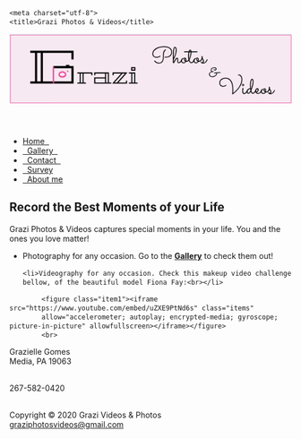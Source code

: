 <!DOCTYPE html>
<html lang="en">
<head>
<link href="grazi.css" rel="stylesheet">
<link href="https://fonts.googleapis.com/css2?family=Amatic+SC:wght@700&family=Cormorant+Garamond:wght@300&family=Indie+Flower&display=swap" rel="stylesheet">

	<meta charset="utf-8">
	<title>Grazi Photos & Videos</title>
</head>

<body>

<div id="wrapper">
<header>
<img src="media/logo.png" alt="logo">
</header>

<nav>
	<ul> 
		<li><a href="index.html">Home &nbsp;</a></li>
		<li><a href="gallery.html">&nbsp; Gallery &nbsp;</a></li>
		<li><a href="contact.html">&nbsp; Contact &nbsp;</a></li>
		<li><a href="survey.html">&nbsp; Survey </a></li>
		<li><a href="aboutme.html">&nbsp; About me </a></li>
	</ul>
</nav>


<main>


 
<h2> Record the Best Moments of your Life </h2>

<p><span class="grazi">Grazi Photos & Videos </span>captures special moments in your life. You and the ones you love matter!</p>

<ul>
	<li>Photography for any occasion. Go to the <a href="gallery.html"><b>Gallery</b></a> to check them out!<br></li>

	<li>Videography for any occasion. Check this makeup video challenge bellow, of the beautiful model Fiona Fay:<br></li>

</ul>


	
		
			<figure class="item1"><iframe src="https://www.youtube.com/embed/uZXE9PtNd6s" class="items"
			allow="accelerometer; autoplay; encrypted-media; gyroscope; picture-in-picture" allowfullscreen></iframe></figure>
			<br>
						

	
<div id="grazi"><span class="grazi">
Grazielle Gomes</span><br>
Media, PA 19063 

<br>267-582-0420
</div>


  
<footer> 
<br>Copyright &copy; 2020 Grazi Videos & Photos
<br><a href="mailto:graziphotosvideos@gmail.com">graziphotosvideos@gmail.com</a>
</footer>
</main>
</div>
</body>
</html>
